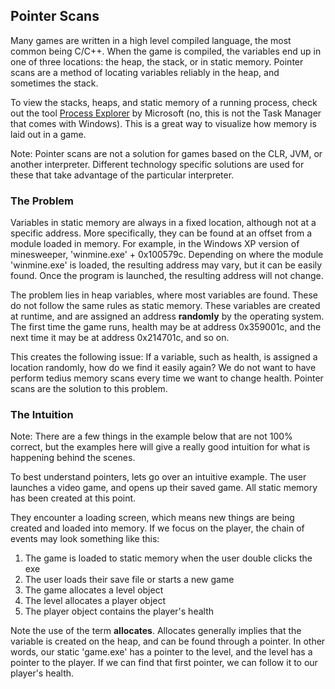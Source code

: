 ## Pointer Scans

Many games are written in a high level compiled language, the most common being C/C++. When the game is compiled, the variables end up in one of three locations: the heap, the stack, or in static memory. Pointer scans are a method of locating variables reliably in the heap, and sometimes the stack.

To view the stacks, heaps, and static memory of a running process, check out the tool [Process Explorer](https://docs.microsoft.com/en-us/sysinternals/downloads/process-explorer) by Microsoft (no, this is not the Task Manager that comes with Windows). This is a great way to visualize how memory is laid out in a game.

Note: Pointer scans are not a solution for games based on the CLR, JVM, or another interpreter. Different technology specific solutions are used for these that take advantage of the particular interpreter.

### The Problem

Variables in static memory are always in a fixed location, although not at a specific address. More specifically, they can be found at an offset from a module loaded in memory. For example, in the Windows XP version of minesweeper, 'winmine.exe' + 0x100579c. Depending on where the module 'winmine.exe' is loaded, the resulting address may vary, but it can be easily found. Once the program is launched, the resulting address will not change.

The problem lies in heap variables, where most variables are found. These do not follow the same rules as static memory. These variables are created at runtime, and are assigned an address **randomly** by the operating system. The first time the game runs, health may be at address 0x359001c, and the next time it may be at address 0x214701c, and so on.

This creates the following issue: If a variable, such as health, is assigned a location randomly, how do we find it easily again? We do not want to have perform tedius memory scans every time we want to change health. Pointer scans are the solution to this problem.

### The Intuition

Note: There are a few things in the example below that are not 100% correct, but the examples here will give a really good intuition for what is happening behind the scenes.

To best understand pointers, lets go over an intuitive example. The user launches a video game, and opens up  their saved game. All static memory has been created at this point.

They encounter a loading screen, which means new things are being created and loaded into memory. If we focus on the player, the chain of events may look something like this:

1. The game is loaded to static memory when the user double clicks the exe
2. The user loads their save file or starts a new game
3. The game allocates a level object
4. The level allocates a player object
5. The player object contains the player's health

Note the use of the term **allocates**. Allocates generally implies that the variable is created on the heap, and can be found through a pointer. In other words, our static 'game.exe' has a pointer to the level, and the level has a pointer to the player. If we can find that first pointer, we can follow it to our player's health.
